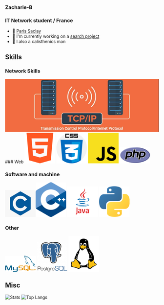 ### Zacharie-B
### IT Network student / France

- 📍 [Paris Saclay](https://www.universite-paris-saclay.fr/)
- 🌱 I'm currently working on a [search project]()
- 🎼 I also a calisthenics man

## Skills

### Network Skills
<img src="tcp.png" alt="TCP" width=""/>
### Web
<img src="732212.png" alt="HTML" width="100"/> <img src="CSS.png" alt="CSS" width="100"/> <img src="JS.png" alt="JS" width="100"/> <img src="PHP-logo.svg.png" alt="PHP" width="100"/>

### Software and machine
<img src="C.png" alt="C" width="100"/><img src="1822px-ISO_C++_Logo.svg.png" alt="C++" width="100"/> <img src="java.png" alt="Java" width="100"/> <img src="python-icon.png" alt="Python" width="100"/>

### Other
<img src="489px-MySQL.svg.png" alt="MySQL" width="100"/> <img src="postgresql-logo-3-300x291.png" alt="Postgres" width="100"/> <img src="154px-Tux-simple.svg.png" alt="Linux" width="100"/>

## Misc

<img src="https://github-readme-stats.vercel.app/api?username=IIyn&show_icons=true&theme=radical" alt="Stats" width="500"/> <img src="https://github-readme-stats.vercel.app/api/top-langs/?username=IIyn&layout=compact" alt="Top Langs" width="500"/>
